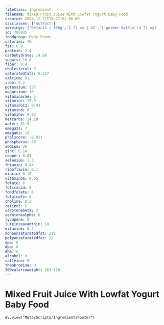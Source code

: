 ```yaml
---
fileClass: Ingredient
filename: Mixed Fruit Juice With Lowfat Yogurt Baby Food
created: 2024-12-21T19:27:02-06:00
cssclasses: ['nutFact']
servings: ['Default | 100g','1 fl oz | 32','1 gerber bottle (4 fl oz) | 128','1 bottle, nfs | 128']
id: 786935
foodgroup: Baby Foods
calories: 76
fat: 0.8
protein: 2.4
carbohydrate: 14.68
sugars: 10.8
fiber: 0.4
cholesterol: 3
saturatedfats: 0.517
calcium: 81
iron: 0.2
potassium: 137
magnesium: 10
vitaminarae: 5
vitaminc: 33.9
vitaminb12: 0.43
vitamind: 0
vitamine: 0.03
netcarbs: 14.28
water: 81.5
omega3s: 7
omega6s: 15
pralscore: -0.811
phosphorus: 60
sodium: 36
zinc: 0.14
copper: 0.03
selenium: 1.3
thiamin: 0.04
riboflavin: 0.1
niacin: 0.16
vitaminb6: 0.05
folate: 6
folicacid: 0
foodfolate: 6
folatedfe: 6
choline: 8.2
retinol: 5
carotenebeta: 3
carotenealpha: 0
lycopene: 0
luteinzeaxanthin: 18
vitamink: 0.2
monounsaturatedfat: 219
polyunsaturatedfat: 22
epa: 0
dpa: 0
dha: 0
alcohol: 0
caffeine: 0
theobromine: 0
200calorieweight: 263.158
---
```


# Mixed Fruit Juice With Lowfat Yogurt Baby Food

```dataviewjs
dv.view("Meta/Scripts/IngredientsFooter")
```